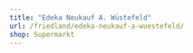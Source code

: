 ```yaml
---
title: "Edeka Neukauf A. Wüstefeld"
url: /friedland/edeka-neukauf-a-wuestefeld/
shop: Supermarkt
---
```

